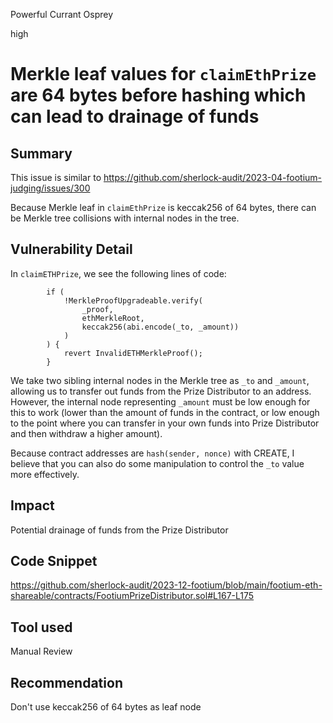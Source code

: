 Powerful Currant Osprey

high

# Merkle leaf values for `claimEthPrize` are 64 bytes before hashing which can lead to drainage of funds

## Summary

This issue is similar to https://github.com/sherlock-audit/2023-04-footium-judging/issues/300

Because Merkle leaf in `claimEthPrize` is keccak256 of 64 bytes, there can be Merkle tree collisions with internal nodes in the tree. 

## Vulnerability Detail

In `claimETHPrize`, we see the following lines of code:

```
        if (
            !MerkleProofUpgradeable.verify(
                _proof,
                ethMerkleRoot,
                keccak256(abi.encode(_to, _amount))
            )
        ) {
            revert InvalidETHMerkleProof();
        }
```

We take two sibling internal nodes in the Merkle tree as `_to` and `_amount`, allowing us to transfer out funds from the Prize Distributor to an address. However, the internal node representing `_amount` must be low enough for this to work (lower than the amount of funds in the contract, or low enough to the point where you can transfer in your own funds into Prize Distributor and then withdraw a higher amount). 

Because contract addresses are `hash(sender, nonce)` with CREATE, I believe that you can also do some manipulation to control the `_to` value more effectively.

## Impact

Potential drainage of funds from the Prize Distributor

## Code Snippet

https://github.com/sherlock-audit/2023-12-footium/blob/main/footium-eth-shareable/contracts/FootiumPrizeDistributor.sol#L167-L175

## Tool used

Manual Review

## Recommendation

Don't use keccak256 of 64 bytes as leaf node
